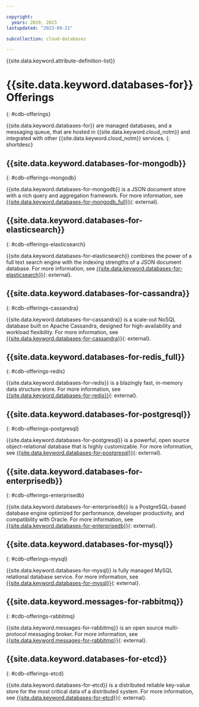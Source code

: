 ```yaml
---

copyright:
  years: 2019, 2023
lastupdated: "2023-09-21"

subcollection: cloud-databases

---
```


{{site.data.keyword.attribute-definition-list}}

# {{site.data.keyword.databases-for}} Offerings
{: #cdb-offerings}

{{site.data.keyword.databases-for}} are managed databases, and a messaging queue, that are hosted in {{site.data.keyword.cloud_notm}} and integrated with other {{site.data.keyword.cloud_notm}} services.
{: shortdesc}

## {{site.data.keyword.databases-for-mongodb}}
{: #cdb-offerings-mongodb}

{{site.data.keyword.databases-for-mongodb}} is a JSON document store with a rich query and aggregation framework. For more information, see [{{site.data.keyword.databases-for-mongodb_full}}](/docs/databases-for-mongodb){: external}.

## {{site.data.keyword.databases-for-elasticsearch}}
{: #cdb-offerings-elasticsearch}

{{site.data.keyword.databases-for-elasticsearch}} combines the power of a full text search engine with the indexing strengths of a JSON document database. For more information, see [{{site.data.keyword.databases-for-elasticsearch}}](/docs/databases-for-elasticsearch){: external}.

## {{site.data.keyword.databases-for-cassandra}}
{: #cdb-offerings-cassandra}

{{site.data.keyword.databases-for-cassandra}} is a scale-out NoSQL database built on Apache Cassandra, designed for high-availability and workload flexibility. For more information, see [{{site.data.keyword.databases-for-cassandra}}](/docs/databases-for-cassandra){: external}.

## {{site.data.keyword.databases-for-redis_full}}
{: #cdb-offerings-redis}

{{site.data.keyword.databases-for-redis}} is a blazingly fast, in-memory data structure store. For more information, see [{{site.data.keyword.databases-for-redis}}](/docs/databases-for-redis){: external}.

## {{site.data.keyword.databases-for-postgresql}}
{: #cdb-offerings-postgresql}

{{site.data.keyword.databases-for-postgresql}} is a powerful, open source object-relational database that is highly customizable. For more information, see [{{site.data.keyword.databases-for-postgresql}}](/docs/databases-for-postgresql){: external}.

## {{site.data.keyword.databases-for-enterprisedb}}
{: #cdb-offerings-enterprisedb}

{{site.data.keyword.databases-for-enterprisedb}} is a PostgreSQL-based database engine optimized for performance, developer productivity, and compatibility with Oracle. For more information, see [{{site.data.keyword.databases-for-enterprisedb}}](/docs/databases-for-enterprisedb){: external}.

## {{site.data.keyword.databases-for-mysql}}
{: #cdb-offerings-mysql}

{{site.data.keyword.databases-for-mysql}} is fully managed MySQL relational database service. For more information, see [{{site.data.keyword.databases-for-mysql}}](/docs/databases-for-mysql){: external}.

## {{site.data.keyword.messages-for-rabbitmq}}
{: #cdb-offerings-rabbitmq}

{{site.data.keyword.messages-for-rabbitmq}} is an open source multi-protocol messaging broker. For more information, see [{{site.data.keyword.messages-for-rabbitmq}}](/docs/messages-for-rabbitmq){: external}.

## {{site.data.keyword.databases-for-etcd}}
{: #cdb-offerings-etcd}

{{site.data.keyword.databases-for-etcd}} is a distributed reliable key-value store for the most critical data of a distributed system. For more information, see [{{site.data.keyword.databases-for-etcd}}](/docs/databases-for-etcd){: external}.
